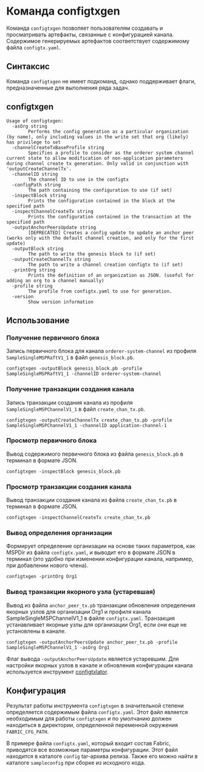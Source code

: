 # Команда configtxgen

Команда `configtxgen` позволяет пользователям создавать и просматривать артефакты, связанные с конфигурацией канала.
Содержимое генерируемых артефактов соответствует содержимому файла `configtx.yaml`.

## Синтаксис

Команда `configtxgen` не имеет подкоманд, однако поддерживает флаги, предназначенные для выполнения ряда задач.

## configtxgen
```
Usage of configtxgen:
  -asOrg string
    	Performs the config generation as a particular organization (by name), only including values in the write set that org (likely) has privilege to set
  -channelCreateTxBaseProfile string
    	Specifies a profile to consider as the orderer system channel current state to allow modification of non-application parameters during channel create tx generation. Only valid in conjunction with 'outputCreateChannelTx'.
  -channelID string
    	The channel ID to use in the configtx
  -configPath string
    	The path containing the configuration to use (if set)
  -inspectBlock string
    	Prints the configuration contained in the block at the specified path
  -inspectChannelCreateTx string
    	Prints the configuration contained in the transaction at the specified path
  -outputAnchorPeersUpdate string
    	[DEPRECATED] Creates a config update to update an anchor peer (works only with the default channel creation, and only for the first update)
  -outputBlock string
    	The path to write the genesis block to (if set)
  -outputCreateChannelTx string
    	The path to write a channel creation configtx to (if set)
  -printOrg string
    	Prints the definition of an organization as JSON. (useful for adding an org to a channel manually)
  -profile string
    	The profile from configtx.yaml to use for generation.
  -version
    	Show version information
```

## Использование

### Получение первичного блока

Запись первичного блока для канала `orderer-system-channel` из профиля `SampleSingleMSPRaftV1_1` в файл `genesis_block.pb`.

```
configtxgen -outputBlock genesis_block.pb -profile SampleSingleMSPRaftV1_1 -channelID orderer-system-channel
```

### Получение транзакции создания канала

Запись транзакции создания канала из профиля `SampleSingleMSPChannelV1_1` в файл `create_chan_tx.pb`.

```
configtxgen -outputCreateChannelTx create_chan_tx.pb -profile SampleSingleMSPChannelV1_1 -channelID application-channel-1
```

### Просмотр первичного блока

Вывод содержимого первичного блока из файла `genesis_block.pb` в терминал в формате JSON.

```
configtxgen -inspectBlock genesis_block.pb
```

### Просмотр транзакции создания канала

Вывод транзакции создания канала из файла `create_chan_tx.pb` в терминал в формате JSON.

```
configtxgen -inspectChannelCreateTx create_chan_tx.pb
```

### Вывод определения организации

Формирует определение организации на основе таких параметров, как MSPDir из файла `configtx.yaml`, и выводит его 
в формате JSON в терминал (это удобно при изменении конфигурации канала, например, при добавлении нового члена).

```
configtxgen -printOrg Org1
```

### Вывод транзакции якорного узла (устаревшая)

Вывод из файла `anchor_peer_tx.pb` транзакции обновления определения якорных узлов для организации Org1 и 
профиля канала SampleSingleMSPChannelV1_1 в файле `configtx.yaml`. Транзакция устанавливает якорные узлы 
для организации Org1, если они еще не установлены в канале.
```
configtxgen -outputAnchorPeersUpdate anchor_peer_tx.pb -profile SampleSingleMSPChannelV1_1 -asOrg Org1
```

Флаг вывода `-outputAnchorPeersUpdate` является устаревшим. Для настройки якорных узлов в канале и обновления
конфигурации канала используется инструмент [configtxlator](configtxlator.html).

## Конфигурация

Результат работы инструмента `configtxgen` в значительной степени определяется содержимым файла `configtx.yaml`.
Этот файл является необходимым для работы `configtxgen` и по умолчанию должен находиться в директории, определенной
переменной окружения `FABRIC_CFG_PATH`.

В примере файла `configtx.yaml`, который входит состав Fabric, приводятся все возможные параметры конфигурации.
Этот файл находится в каталоге `config` tar-архива релиза. Также его можно найти в каталоге `sampleconfig` при
сборке из исходного кода.
